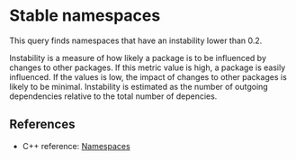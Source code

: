 # Stable namespaces
This query finds namespaces that have an instability lower than 0.2.

Instability is a measure of how likely a package is to be influenced by changes to other packages. If this metric value is high, a package is easily influenced. If the values is low, the impact of changes to other packages is likely to be minimal. Instability is estimated as the number of outgoing dependencies relative to the total number of depencies.


## References
* C++ reference: [Namespaces](https://en.cppreference.com/w/cpp/language/namespace)
